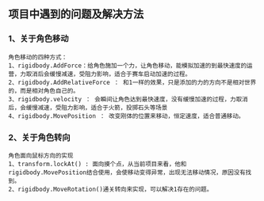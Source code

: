 ## 项目中遇到的问题及解决方法
### 1、关于角色移动

	角色移动的四种方式：
	1、rigidbody.AddForce：给角色施加一个力，让角色移动，能模拟加速的到最快速度的运营，力取消后会缓慢减速，受阻力影响，适合于赛车启动加速的过程。
	2、rigidbody.AddRelativeForce ： 和1一样的效果，只是添加的力的方向不是相对世界的，而是相对角色自己的。
	3、rigidbody.velocity ： 会瞬间让角色达到最快速度，没有缓慢加速的过程，力取消后，会缓慢减速，受阻力影响，适合于火箭，投掷石头等场景
	4、rigidbody.MovePosition ： 改变刚体的位置来移动，恒定速度，适合普通移动。
	

### 2、关于角色转向
	角色面向鼠标方向的实现
	1、transform.lockAt() : 面向摸个点，从当前项目来看，他和rigidbody.MovePosition结合使用，会使移动变得异常，出现无法移动情况，原因没有找到。
	2、rigidbody.MoveRotation()通关转向来实现，可以解决1存在的问题。
